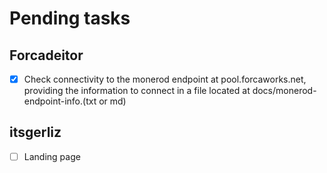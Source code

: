 # Pending tasks
## Forcadeitor
- [x] Check connectivity to the monerod endpoint at pool.forcaworks.net, providing the information to connect in a file located at docs/monerod-endpoint-info.(txt or md)

## itsgerliz
- [ ] Landing page

